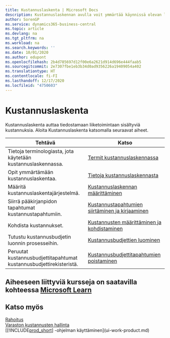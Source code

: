 ```yaml
---
title: Kustannuslaskenta | Microsoft Docs
description: Kustannuslaskennan avulla voit ymmärtää käynnissä olevan liiketoiminnan kustannuksia. Aloita Kustannuslaskenta katsomalla seuraavat aiheet.
author: SorenGP
ms.service: dynamics365-business-central
ms.topic: article
ms.devlang: na
ms.tgt_pltfrm: na
ms.workload: na
ms.search.keywords: ''
ms.date: 10/01/2020
ms.author: edupont
ms.openlocfilehash: 2b4d785697d12f00e6a2621d914d696e444faab5
ms.sourcegitcommit: 2e7307fbe1eb3b34d0ad9356226a19409054a402
ms.translationtype: HT
ms.contentlocale: fi-FI
ms.lasthandoff: 12/17/2020
ms.locfileid: "4750603"
---
```

# <a name="accounting-for-costs"></a>Kustannuslaskenta
Kustannuslaskenta auttaa tiedostamaan liiketoimintaan sisältyviä kustannuksia. Aloita Kustannuslaskenta katsomalla seuraavat aiheet.  

|Tehtävä|Katso|  
|--------|---------|  
|Tietoja terminologiasta, jota käytetään kustannuslaskennassa.|[Termit kustannuslaskennassa](finance-terminology-in-cost-accounting.md)|  
|Opit ymmärtämään kustannuslaskentaa.|[Tietoja kustannuslaskennasta](finance-about-cost-accounting.md)|  
|Määritä kustannuslaskentajärjestelmä.|[Kustannuslaskennan määrittäminen](finance-set-up-cost-accounting.md)|  
|Siirrä pääkirjanpidon tapahtumat kustannustapahtumiin.|[Kustannustapahtumien siirtäminen ja kirjaaminen](finance-transfer-and-post-cost-entries.md)|  
|Kohdista kustannukset.|[Kustannusten määrittäminen ja kohdistaminen](finance-define-and-allocate-costs.md)|  
|Tutustu kustannusbudjetin luonnin prosesseihin.|[Kustannusbudjettien luominen](finance-create-cost-budgets.md)|
|Peruutat kustannusbudjettitapahtumat kustannusbudjettirekisteristä.|[Kustannusbudjettitapahtumien poistaminen](finance-how-to-delete-cost-budget-entries.md)|

## <a name="see-related-training-at-microsoft-learn"></a>Aiheeseen liittyviä kursseja on saatavilla kohteessa [Microsoft Learn](/learn/paths/use-cost-accounting-dynamics-365-business-central/)

## <a name="see-also"></a>Katso myös  
[Rahoitus](finance.md)  
[Varaston kustannusten hallinta](finance-manage-inventory-costs.md)  
[[!INCLUDE[prod_short](includes/prod_short.md)] -ohjelman käyttäminen](ui-work-product.md)
